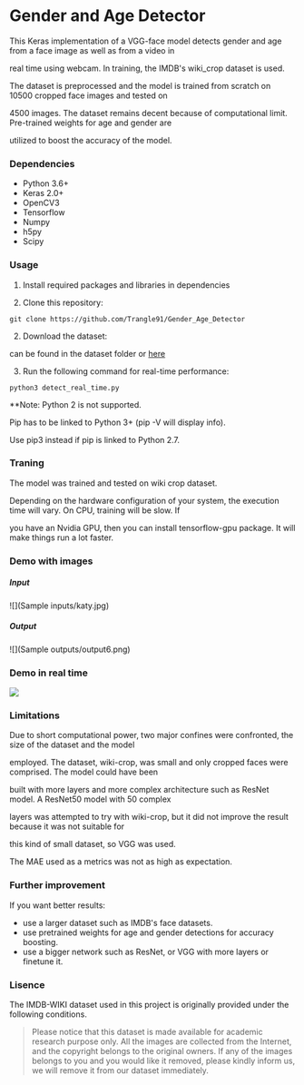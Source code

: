 <h1>Gender and Age Detector</h1>

This Keras implementation of a VGG-face model detects gender and age from a face image as well as from a video in 

real time using webcam. In training, the IMDB's wiki_crop dataset is used.

The dataset is preprocessed and the model is trained from scratch on 10500 cropped face images and tested on

4500 images. The dataset remains decent because of computational limit. Pre-trained weights for age and gender are 

utilized to boost the accuracy of the model.


<h3>Dependencies</h3>

- Python 3.6+
- Keras 2.0+
- OpenCV3</li>
- Tensorflow
- Numpy
- h5py
- Scipy


<h3>Usage</h3>

1. Install required packages and libraries in dependencies 

1. Clone this repository:

`git clone https://github.com/Trangle91/Gender_Age_Detector`

2. Download the dataset:

can be found in the dataset folder or [here](https://data.vision.ee.ethz.ch/cvl/rrothe/imdb-wiki/)

3. Run the following command for real-time performance:

`python3 detect_real_time.py`


**Note: Python 2 is not supported.

Pip has to be linked to Python 3+ (pip -V will display info).

Use pip3 instead if pip is linked to Python 2.7.


<h3>Traning</h3>

The model was trained and tested on wiki crop dataset.

Depending on the hardware configuration of your system, the execution time will vary. On CPU, training will be slow. If 

you have an Nvidia GPU, then you can install tensorflow-gpu package. It will make things run a lot faster.

<h3>Demo with images</h3>

<h5>Input</h5>

![](Sample inputs/katy.jpg)

<h5>Output</h5>

![](Sample outputs/output6.png)
  
<h3>Demo in real time</h3>

![](demo/demo.gif)

<h3>Limitations</h3>

Due to short computational power, two major confines were confronted, the size of the dataset and the model 

employed. The dataset, wiki-crop, was small and only cropped faces were comprised. The model could have been

built with more layers and more complex architecture such as ResNet model. A ResNet50 model with 50 complex

layers was attempted to try with wiki-crop, but it did not improve the result because it was not suitable for

this kind of small dataset, so VGG was used. 

The MAE used as a metrics was not as high as expectation. 

<h3>Further improvement</h3>

If you want better results:

- use a larger dataset such as IMDB's face datasets.
- use pretrained weights for age and gender detections for accuracy boosting.
- use a bigger network such as ResNet, or VGG with more layers or finetune it.

<h3>Lisence</h3>

The IMDB-WIKI dataset used in this project is originally provided under the following conditions.

>Please notice that this dataset is made available for academic research purpose only. All the images are collected from the Internet, and the copyright belongs to the original owners. If any of the images belongs to you and you would like it removed, please kindly inform us, we will remove it from our dataset immediately.
